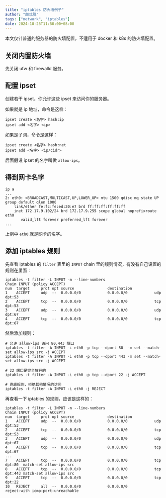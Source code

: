 ```yaml
---
title: "iptables 防火墙例子"
author: "颇忒脱"
tags: ["network", "iptables"]
date: 2024-10-25T11:50:00+08:00
---
```


<!--more-->

本文仅针普通的服务器的防火墙配置，不适用于 docker 和 k8s 的防火墙配置。

## 关闭内置防火墙

先关闭 ufw 和 firewalld 服务。

## 配置 ipset

创建若干 ipset，你允许这些 ipset 来访问你的服务器。

如果就是 ip 地址，命令是这样：

```shell
ipset create <名字> hash:ip
ipset add <名字> <ip>
```

如果是子网，命令是这样：

```shell
ipset create <名字> hash:net
ipset add <名字> <ip/cidr>
```

后面假设 ipset 的名字叫做 `allow-ips`。

## 得到网卡名字

```shell
ip a
...
2: eth0: <BROADCAST,MULTICAST,UP,LOWER_UP> mtu 1500 qdisc mq state UP group default qlen 1000
    link/ether fe:fc:fe:ed:20:e7 brd ff:ff:ff:ff:ff:ff
    inet 172.17.9.102/24 brd 172.17.9.255 scope global noprefixroute eth0
       valid_lft forever preferred_lft forever
...
```

上例中 `eth0` 就是网卡的名字。

## 添加 iptables 规则

先查看 iptables 的 `filter` 表里的 `INPUT` chain 里的规则情况，有没有自己设置的规则在里面：

```shell
iptables -t filter -L INPUT -n --line-numbers
Chain INPUT (policy ACCEPT)
num  target     prot opt source               destination
1    ACCEPT     udp  --  0.0.0.0/0            0.0.0.0/0            udp dpt:53
2    ACCEPT     tcp  --  0.0.0.0/0            0.0.0.0/0            tcp dpt:53
3    ACCEPT     udp  --  0.0.0.0/0            0.0.0.0/0            udp dpt:67
4    ACCEPT     tcp  --  0.0.0.0/0            0.0.0.0/0            tcp dpt:67
```

然后添加规则：

```shell
# 允许 allow-ips 访问 80,443 端口
iptables -t filter -A INPUT -i eth0 -p tcp --dport 80  -m set --match-set allow-ips src -j ACCEPT
iptables -t filter -A INPUT -i eth0 -p tcp --dport 443 -m set --match-set allow-ips src -j ACCEPT

# 22 端口是完全放开的
iptables -t filter -A INPUT -i eth0 -p tcp --dport 22 -j ACCEPT

# 兜底规则，拒绝其他情况的访问
iptables -t filter -A INPUT -i eth0 -j REJECT
```

再查看一下 iptables 的规则，应该是这样的：

```shell
iptables -t filter -L INPUT -n --line-numbers
Chain INPUT (policy ACCEPT)
num  target     prot opt source               destination
1    ACCEPT     udp  --  0.0.0.0/0            0.0.0.0/0            udp dpt:53
2    ACCEPT     tcp  --  0.0.0.0/0            0.0.0.0/0            tcp dpt:53
3    ACCEPT     udp  --  0.0.0.0/0            0.0.0.0/0            udp dpt:67
4    ACCEPT     tcp  --  0.0.0.0/0            0.0.0.0/0            tcp dpt:67
...
7    ACCEPT     tcp  --  0.0.0.0/0            0.0.0.0/0            tcp dpt:80  match-set allow-ips src
8    ACCEPT     tcp  --  0.0.0.0/0            0.0.0.0/0            tcp dpt:443 match-set allow-ips src
9    ACCEPT     tcp  --  0.0.0.0/0            0.0.0.0/0            tcp dpt:22
10   REJECT     all  --  0.0.0.0/0            0.0.0.0/0            reject-with icmp-port-unreachable
```